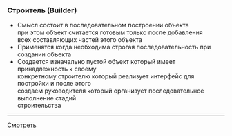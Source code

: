 ### Строитель (Builder)

- Смысл состоит в последовательном построении объекта  
  при этом объект считается готовым только после добавления  
  всех составляющих частей этого объекта
- Применятся когда необходима строгая последовательность при создании объекта
- Создается изначально пустой объект который имеет принадлежность к своему  
  конкретному строителю который реализует интерфейс для постройки и после этого  
  создаем руководителя который организует последовательное выполнение стадий  
  строительства

---

[Смотреть](builder.go)
